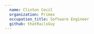 ```yaml
---
  name: Clinton Cecil
  organization: Primex
  occupation_title: Software Engineer
  github: thatRailsGuy
---
```

